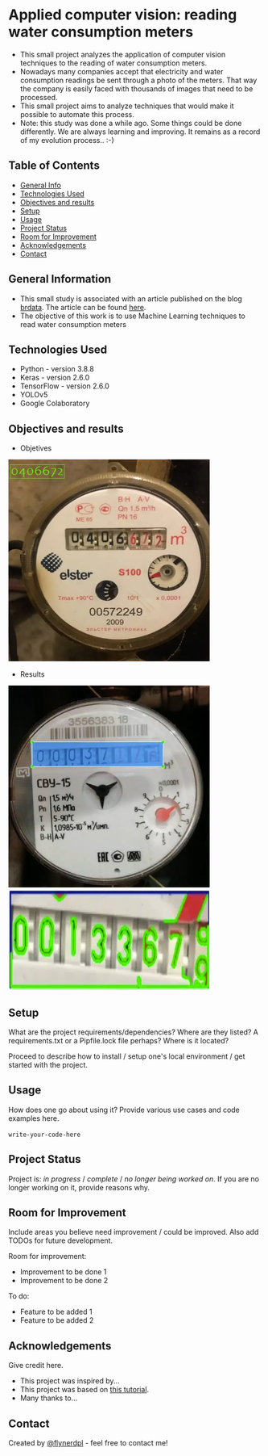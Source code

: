 # Applied computer vision: reading water consumption meters
* This small project analyzes the application of computer vision techniques to the reading of water consumption meters.
* Nowadays many companies accept that electricity and water consumption readings be sent through a photo of the meters. That way the company is easily faced with thousands of images that need to be processed.
* This small project aims to analyze techniques that would make it possible to automate this process.
* Note: this study was done a while ago. Some things could be done differently. We are always learning and improving. It remains as a record of my evolution process.. :-)

## Table of Contents
* [General Info](#general-information)
* [Technologies Used](#technologies-used)
* [Objectives and results](#Objectives-and-results)
* [Setup](#setup)
* [Usage](#usage)
* [Project Status](#project-status)
* [Room for Improvement](#room-for-improvement)
* [Acknowledgements](#acknowledgements)
* [Contact](#contact)
<!-- * [License](#license) -->


## General Information
- This small study is associated with an article published on the blog [brdata](https://medium.com/brdata). The article can be found [here](https://medium.com/brdata/applied-computer-vision-reading-water-consumption-meters-3e4064e961a4).
- The objective of this work is to use Machine Learning techniques to read water consumption meters


## Technologies Used
- Python - version 3.8.8
- Keras - version 2.6.0
- TensorFlow - version 2.6.0
- YOLOv5
- Google Colaboratory


## Objectives and results
* Objetives
<img src="Figures/f2.png"  width="400" height="400">

* Results
<img src="Figures/f1.png"  width="400" height="400">
<img src="Figures/f3.png"  width="400" height="200">


## Setup
What are the project requirements/dependencies? Where are they listed? A requirements.txt or a Pipfile.lock file perhaps? Where is it located?

Proceed to describe how to install / setup one's local environment / get started with the project.


## Usage
How does one go about using it?
Provide various use cases and code examples here.

`write-your-code-here`


## Project Status
Project is: _in progress_ / _complete_ / _no longer being worked on_. If you are no longer working on it, provide reasons why.


## Room for Improvement
Include areas you believe need improvement / could be improved. Also add TODOs for future development.

Room for improvement:
- Improvement to be done 1
- Improvement to be done 2

To do:
- Feature to be added 1
- Feature to be added 2


## Acknowledgements
Give credit here.
- This project was inspired by...
- This project was based on [this tutorial](https://www.example.com).
- Many thanks to...


## Contact
Created by [@flynerdpl](https://www.flynerd.pl/) - feel free to contact me!


<!-- Optional -->
<!-- ## License -->
<!-- This project is open source and available under the [... License](). -->

<!-- You don't have to include all sections - just the one's relevant to your project -->
